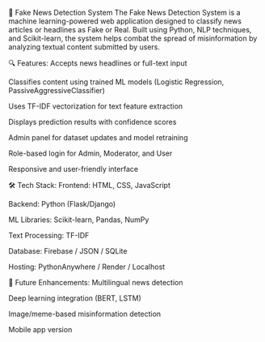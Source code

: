 📰 Fake News Detection System
The Fake News Detection System is a machine learning-powered web application designed to classify news articles or headlines as Fake or Real. Built using Python, NLP techniques, and Scikit-learn, the system helps combat the spread of misinformation by analyzing textual content submitted by users.

🔍 Features:
Accepts news headlines or full-text input

Classifies content using trained ML models (Logistic Regression, PassiveAggressiveClassifier)

Uses TF-IDF vectorization for text feature extraction

Displays prediction results with confidence scores

Admin panel for dataset updates and model retraining

Role-based login for Admin, Moderator, and User

Responsive and user-friendly interface

🛠️ Tech Stack:
Frontend: HTML, CSS, JavaScript

Backend: Python (Flask/Django)

ML Libraries: Scikit-learn, Pandas, NumPy

Text Processing: TF-IDF

Database: Firebase / JSON / SQLite

Hosting: PythonAnywhere / Render / Localhost

🚀 Future Enhancements:
Multilingual news detection

Deep learning integration (BERT, LSTM)

Image/meme-based misinformation detection

Mobile app version

